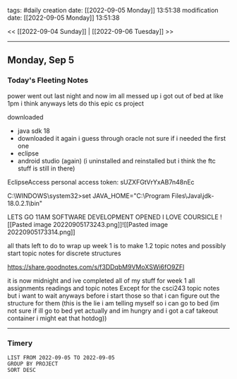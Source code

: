 tags: #daily
creation date: [[2022-09-05 Monday]] 13:51:38
modification date: [[2022-09-05 Monday]] 13:51:38

<< [[2022-09-04 Sunday]] | [[2022-09-06 Tuesday]] >> 

---

## Monday, Sep 5

### Today's Fleeting Notes

power went out last night and now im all messed up i got out of bed at like 1pm i think anyways lets do this epic cs project

downloaded
- java sdk 18
- downloaded it again i guess through oracle not sure if i needed the first one
- eclipse
- android studio (again) (i uninstalled and reinstalled but i think the ftc stuff is still in there)

EclipseAccess personal access token: sUZXFGtVrYxAB7n48nEc

C:\WINDOWS\system32>set JAVA_HOME="C:\Program Files\Java\jdk-18.0.2.1\bin"

LETS GO 11AM SOFTWARE DEVELOPMENT OPENED I LOVE COURSICLE
![[Pasted image 20220905173243.png]]![[Pasted image 20220905173314.png]]

all thats left to do to wrap up week 1 is to make 1.2 topic notes and possibly start topic notes for discrete structures

https://share.goodnotes.com/s/f3DDqbM9VMoXSWi6fO9ZFl

it is now midnight and ive completed all of my stuff for week 1 all assignments readings and topic notes Except for the csci243 topic notes but i want to wait anyways before i start those so that i can figure out the structure for them (this is the lie i am telling myself so i can go to bed (im not sure if ill go to bed yet actually and im hungry and i got a caf takeout container i might eat that hotdog))


---

### Timery
```toggl
LIST FROM 2022-09-05 TO 2022-09-05
GROUP BY PROJECT
SORT DESC
```

